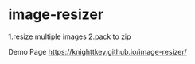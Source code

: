 # image-resizer

1.resize multiple images
2.pack to zip

Demo Page
https://knighttkey.github.io/image-resizer/
